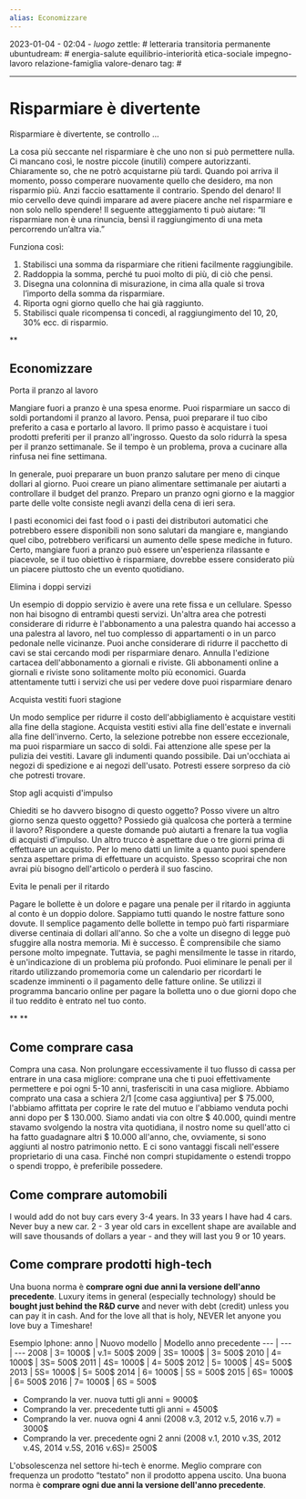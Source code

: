 ```yaml
---
alias: Economizzare
---
```

2023-01-04 - 02:04 - *luogo*
zettle: # letteraria transitoria permanente
ubuntudream: # energia-salute equilibrio-interiorità etica-sociale impegno-lavoro relazione-famiglia valore-denaro 
tag: #

---
# Risparmiare è divertente

Risparmiare è divertente, se controllo …

La cosa più seccante nel risparmiare è che uno non si può permettere nulla. Ci mancano così, le nostre piccole (inutili) compere autorizzanti. Chiaramente so, che ne potrò acquistarne più tardi. Quando poi arriva il momento, posso comperare nuovamente quello che desidero, ma non risparmio più. Anzi faccio esattamente il contrario. Spendo del denaro! Il mio cervello deve quindi imparare ad avere piacere anche nel risparmiare e non solo nello spendere! Il seguente atteggiamento ti può aiutare: “Il risparmiare non è una rinuncia, bensì il raggiungimento di una meta percorrendo un’altra via.”

Funziona così:

1. Stabilisci una somma da risparmiare che ritieni facilmente raggiungibile.
2. Raddoppia la somma, perché tu puoi molto di più, di ciò che pensi.
3. Disegna una colonnina di misurazione, in cima alla quale si trova l’importo della somma da risparmiare.
4. Riporta ogni giorno quello che hai già raggiunto.
5. Stabilisci quale ricompensa ti concedi, al raggiungimento del 10, 20, 30% ecc. di risparmio.

**

## Economizzare

Porta il pranzo al lavoro

Mangiare fuori a pranzo è una spesa enorme. Puoi risparmiare un sacco di soldi portandomi il pranzo al lavoro. Pensa, puoi preparare il tuo cibo preferito a casa e portarlo al lavoro. Il primo passo è acquistare i tuoi prodotti preferiti per il pranzo all'ingrosso. Questo da solo ridurrà la spesa per il pranzo settimanale. Se il tempo è un problema, prova a cucinare alla rinfusa nei fine settimana.

In generale, puoi preparare un buon pranzo salutare per meno di cinque dollari al giorno. Puoi creare un piano alimentare settimanale per aiutarti a controllare il budget del pranzo. Preparo un pranzo ogni giorno e la maggior parte delle volte consiste negli avanzi della cena di ieri sera.

I pasti economici dei fast food o i pasti dei distributori automatici che potrebbero essere disponibili non sono salutari da mangiare e, mangiando quel cibo, potrebbero verificarsi un aumento delle spese mediche in futuro. Certo, mangiare fuori a pranzo può essere un'esperienza rilassante e piacevole, se il tuo obiettivo è risparmiare, dovrebbe essere considerato più un piacere piuttosto che un evento quotidiano.

  

Elimina i doppi servizi

Un esempio di doppio servizio è avere una rete fissa e un cellulare. Spesso non hai bisogno di entrambi questi servizi. Un'altra area che potresti considerare di ridurre è l'abbonamento a una palestra quando hai accesso a una palestra al lavoro, nel tuo complesso di appartamenti o in un parco pedonale nelle vicinanze. Puoi anche considerare di ridurre il pacchetto di cavi se stai cercando modi per risparmiare denaro. Annulla l'edizione cartacea dell'abbonamento a giornali e riviste. Gli abbonamenti online a giornali e riviste sono solitamente molto più economici. Guarda attentamente tutti i servizi che usi per vedere dove puoi risparmiare denaro

  

Acquista vestiti fuori stagione

Un modo semplice per ridurre il costo dell'abbigliamento è acquistare vestiti alla fine della stagione. Acquista vestiti estivi alla fine dell'estate e invernali alla fine dell'inverno. Certo, la selezione potrebbe non essere eccezionale, ma puoi risparmiare un sacco di soldi. Fai attenzione alle spese per la pulizia dei vestiti. Lavare gli indumenti quando possibile. Dai un'occhiata ai negozi di spedizione e ai negozi dell'usato. Potresti essere sorpreso da ciò che potresti trovare.

  

Stop agli acquisti d'impulso

Chiediti se ho davvero bisogno di questo oggetto? Posso vivere un altro giorno senza questo oggetto? Possiedo già qualcosa che porterà a termine il lavoro? Rispondere a queste domande può aiutarti a frenare la tua voglia di acquisti d'impulso. Un altro trucco è aspettare due o tre giorni prima di effettuare un acquisto. Per lo meno datti un limite a quanto puoi spendere senza aspettare prima di effettuare un acquisto. Spesso scoprirai che non avrai più bisogno dell'articolo o perderà il suo fascino.

  

Evita le penali per il ritardo

Pagare le bollette è un dolore e pagare una penale per il ritardo in aggiunta al conto è un doppio dolore. Sappiamo tutti quando le nostre fatture sono dovute. Il semplice pagamento delle bollette in tempo può farti risparmiare diverse centinaia di dollari all'anno. So che a volte un disegno di legge può sfuggire alla nostra memoria. Mi è successo. È comprensibile che siamo persone molto impegnate. Tuttavia, se paghi mensilmente le tasse in ritardo, è un'indicazione di un problema più profondo. Puoi eliminare le penali per il ritardo utilizzando promemoria come un calendario per ricordarti le scadenze imminenti o il pagamento delle fatture online. Se utilizzi il programma bancario online per pagare la bolletta uno o due giorni dopo che il tuo reddito è entrato nel tuo conto.

**
**  
  

## Come comprare casa

Compra una casa. Non prolungare eccessivamente il tuo flusso di cassa per entrare in una casa migliore: comprane una che ti puoi effettivamente permettere e poi ogni 5-10 anni, trasferisciti in una casa migliore. Abbiamo comprato una casa a schiera 2/1 [come casa aggiuntiva] per $ 75.000, l'abbiamo affittata per coprire le rate del mutuo e l'abbiamo venduta pochi anni dopo per $ 130.000. Siamo andati via con oltre $ 40.000, quindi mentre stavamo svolgendo la nostra vita quotidiana, il nostro nome su quell'atto ci ha fatto guadagnare altri $ 10.000 all'anno, che, ovviamente, si sono aggiunti al nostro patrimonio netto. E ci sono vantaggi fiscali nell'essere proprietario di una casa. Finché non compri stupidamente o estendi troppo o spendi troppo, è preferibile possedere.


## Come comprare automobili
I would add do not buy cars every 3-4 years. In 33 years I have had 4 cars.  
Never buy a new car. 2 - 3 year old cars in excellent shape are available and will save thousands of dollars a year - and they will last you 9 or 10 years.  
  

## Come comprare prodotti high-tech
Una buona norma è **comprare ogni due anni la versione dell'anno precedente**.
Luxury items in general (especially technology) should be **bought just behind the R&D curve** and never with debt (credit) unless you can pay it in cash. And for the love all that is holy, NEVER let anyone you love buy a Timeshare!

Esempio Iphone:
anno | Nuovo modello | Modello anno precedente
---  | ---           | ---
2008 | 3= 1000$      | v.1= 500$
2009 | 3S= 1000$     | 3= 500$
2010 | 4= 1000$      | 3S= 500$
2011 | 4S= 1000$     | 4= 500$
2012 | 5= 1000$      | 4S= 500$
2013 | 5S= 1000$     | 5= 500$
2014 | 6= 1000$      | 5S = 500$
2015 | 6S= 1000$     | 6= 500$
2016 | 7= 1000$      | 6S = 500$

- Comprando la ver. nuova tutti gli anni = 9000$
- Comprando la ver. precedente tutti gli anni = 4500$
- Comprando la ver. nuova ogni 4 anni (2008 v.3, 2012 v.5, 2016 v.7) = 3000$
- Comprando la ver. precedente ogni 2 anni (2008 v.1, 2010 v.3S, 2012 v.4S, 2014 v.5S, 2016 v.6S)= 2500$

L'obsolescenza nel settore hi-tech è enorme. Meglio comprare con frequenza un prodotto “testato” non il prodotto appena uscito. Una buona norma è **comprare ogni due anni la versione dell'anno precedente**.
